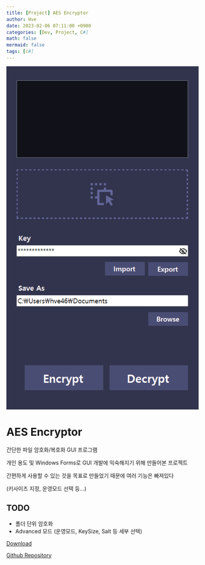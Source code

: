 ```yaml
---
title: [Project] AES Encryptor
author: Hve
date: 2023-02-06 07:11:00 +0900
categories: [Dev, Project, C#]
math: false
mermaid: false
tags: [c#]
---
```


![encryptor](/assets/img/aes-encryptor/aes-enc0.png)

# AES Encryptor

간단한 파일 암호화/복호화 GUI 프로그램

개인 용도 및 Windows Forms로 GUI 개발에 익숙해지기 위해 만들어본 프로젝트



간편하게 사용할 수 있는 것을 목표로 만들었기 때문에 여러 기능은 빠져있다

(키사이즈 지정, 운영모드 선택 등...)

## TODO

- 폴더 단위 암호화
- Advanced 모드 (운영모드, KeySize, Salt 등 세부 선택)


[Download][release-link]

[Github Repository][git-repository-link]


[release-link]: https://github.com/hve4638/aes-encryptor/releases

[git-repository-link]: https://github.com/hve4638/aes-encryptor

